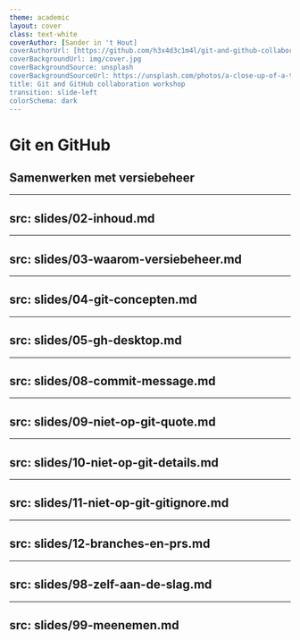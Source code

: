 ```yaml
---
theme: academic
layout: cover
class: text-white
coverAuthor: [Sander in 't Hout]
coverAuthorUrl: [https://github.com/h3x4d3c1m4l/git-and-github-collaboration-workshop-slides]
coverBackgroundUrl: img/cover.jpg
coverBackgroundSource: unsplash
coverBackgroundSourceUrl: https://unsplash.com/photos/a-close-up-of-a-text-description-on-a-computer-screen-842ofHC6MaI
title: Git and GitHub collaboration workshop
transition: slide-left
colorSchema: dark
---
```


# Git en GitHub

## <lucide-git-branch /> Samenwerken met versiebeheer

---
src: slides/02-inhoud.md
---

---
src: slides/03-waarom-versiebeheer.md
---

---
src: slides/04-git-concepten.md
---

---
src: slides/05-gh-desktop.md
---

---
src: slides/08-commit-message.md
---

---
src: slides/09-niet-op-git-quote.md
---

---
src: slides/10-niet-op-git-details.md
---

---
src: slides/11-niet-op-git-gitignore.md
---

---
src: slides/12-branches-en-prs.md
---

---
src: slides/98-zelf-aan-de-slag.md
---

---
src: slides/99-meenemen.md
---

